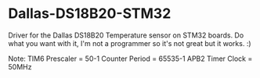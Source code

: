# Dallas-DS18B20-STM32
Driver for the Dallas DS18B20 Temperature sensor on STM32 boards.
Do what you want with it, I'm not a programmer so it's not great but it works. :)

Note: 
TIM6 Prescaler = 50-1
Counter Period = 65535-1
APB2 Timer Clock = 50MHz
